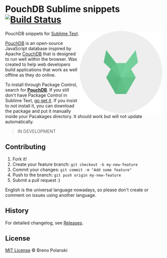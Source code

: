 # PouchDB Sublime snippets [![Build Status](https://travis-ci.org/brenopolanski/pouchdb-sublime-snippets.svg?branch=master)](https://travis-ci.org/brenopolanski/pouchdb-sublime-snippets)

<img src="https://raw.githubusercontent.com/brenopolanski/pouchdb-sublime-snippets/gh-assets/pouchdb-sublime-snippets.png" alt="CSS Comments snippets" align="right" />

PouchDB snippets for [Sublime Text](http://www.sublimetext.com/).

[PouchDB](http://pouchdb.com/) is an open-source JavaScript database inspired by Apache [CouchDB](http://couchdb.apache.org) that is designed to run well within the browser. Was created to help web developers build applications that work as well offline as they do online.

To install through Package Control, search for [**PouchDB**](https://github.com/brenopolanski/pouchdb-sublime-snippets). If you still don't have Package Control in Sublime Text, [go get it](http://wbond.net/sublime_packages/package_control/installation). If you insist to not install it, you can download the package and put it manually inside your Pacakages directory. It should work but will not update automatically.

> IN DEVELOPMENT

## Contributing

1. Fork it!
2. Create your feature branch: `git checkout -b my-new-feature`
3. Commit your changes: `git commit -m "Add some feature"`
4. Push to the branch: `git push origin my-new-feature`
5. Submit a pull request  :)

English is the universal language nowadays, so please don't create or comment on issues using another language.

## History

For detailed changelog, see [Releases](https://github.com/brenopolanski/pouchdb-sublime-snippets/releases).

## License

[MIT License](http://brenopolanski.mit-license.org/) © Breno Polanski
